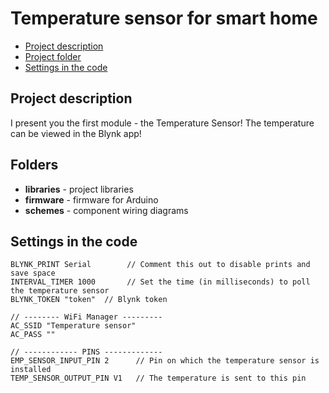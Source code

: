 # Temperature sensor for smart home
* [Project description](#chapter-0)
* [Project folder](#chapter-1)
* [Settings in the code](#chapter-2)

<a id="chapter-0"></a>
## Project description
I present you the first module - the Temperature Sensor! The temperature can be viewed in the Blynk app!

<a id="chapter-1"></a>
## Folders
- **libraries** - project libraries
- **firmware** - firmware for Arduino
- **schemes** - component wiring diagrams

<a id="chapter-2"></a>
## Settings in the code
	BLYNK_PRINT Serial        // Comment this out to disable prints and save space
	INTERVAL_TIMER 1000       // Set the time (in milliseconds) to poll the temperature sensor
	BLYNK_TOKEN "token"  // Blynk token

	// -------- WiFi Manager ---------
	AC_SSID "Temperature sensor"
	AC_PASS ""

	// ------------ PINS -------------
	EMP_SENSOR_INPUT_PIN 2   	// Pin on which the temperature sensor is installed
	TEMP_SENSOR_OUTPUT_PIN V1 	// The temperature is sent to this pin
	
